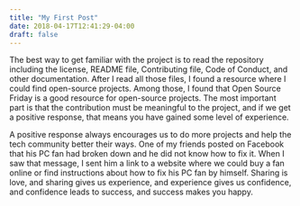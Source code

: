 ```yaml
---
title: "My First Post"
date: 2018-04-17T12:41:29-04:00
draft: false
---
```

<p>The best way to get familiar with the project is to read the repository including the license, README file, Contributing file, Code of Conduct, and other documentation. After I read all those files, I found a resource where I could find open-source projects. Among those, I found that Open Source Friday is a good resource for open-source projects. The most important part is that the contribution must be meaningful to the project, and if we get a positive response, that means you have gained some level of experience.</p>
<p>A positive response always encourages us to do more projects and help the tech community better their ways. One of my friends posted on Facebook that his PC fan had broken down and he did not know how to fix it. When I saw that message, I sent him a link to a website where we could buy a fan online or find instructions about how to fix his PC fan by himself. Sharing is love, and sharing gives us experience, and experience gives us confidence, and confidence leads to success, and success makes you happy.</p>
